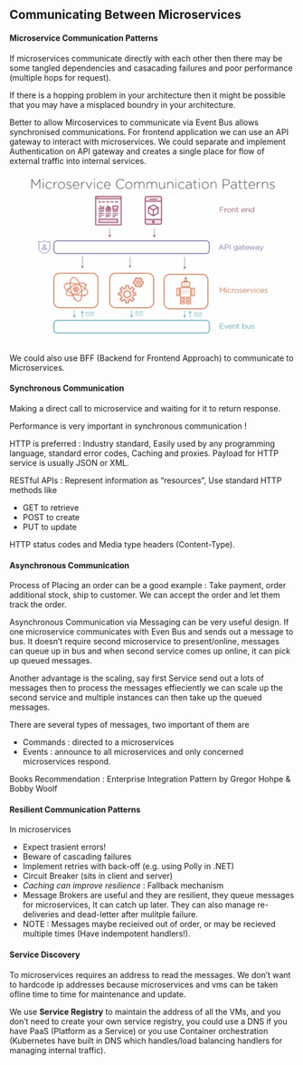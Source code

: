 ## Communicating Between Microservices

#### Microservice Communication Patterns

If microservices communicate directly with each other then there may be some tangled dependencies and casacading failures and poor performance (multiple hops for request).

If there is a hopping problem in your architecture then it might be possible that you may have a misplaced boundry in your architecture.

Better to allow Mircoservices to communicate via Event Bus allows synchronised communications. For frontend application we can use an API gateway to interact with microservices. We could separate and implement Authentication on API gateway and creates a single place for flow of external traffic into internal services.

![image-20220717121541176](ch4.assets/image-20220717121541176.png)

We could also use BFF (Backend for Frontend Approach) to communicate to Microservices.

#### Synchronous Communication

Making a direct call to microservice and waiting for it to return response.

Performance is very important in synchronous communication !

HTTP is preferred : Industry standard, Easily used by any programming language, standard error codes, Caching and proxies. Payload for HTTP service is usually JSON or XML.

RESTful APIs : Represent information as “resources”, Use standard HTTP methods like

- GET to retrieve
- POST to create
- PUT to update

HTTP status codes and Media type headers (Content-Type).

#### Asynchronous Communication

Process of Placing an order can be a good example : Take payment, order additional stock, ship to customer. We can accept the order and let them track the order.

Asynchronous Communication via Messaging can be very useful design. If one microservice communicates with Even Bus and sends out a message to bus. It doesn’t require second microservice to present/online, messages can queue up in bus and when second service comes up online, it can pick up queued messages.

Another advantage is the scaling, say first Service send out a lots of messages then to process the messages effieciently we can scale up the second service and multiple instances can then take up the queued messages.

There are several types of messages, two important of them are 

- Commands : directed to a microservices
- Events : announce to all microservices and only concerned microservices respond.

Books Recommendation : Enterprise Integration Pattern by Gregor Hohpe & Bobby Woolf

#### Resilient Communication Patterns

In microservices

- Expect trasient errors!
- Beware of cascading failures
- Implement retries with back-off (e.g. using Polly in .NET)
- Circuit Breaker (sits in client and server) 
- *Caching can improve resilience* : Fallback mechanism
- Message Brokers are useful and they are resilient, they queue messages for microservices, It can catch up later. They can also manage re-deliveries and dead-letter after mulitple failure.
- NOTE : Messages maybe recieived out of order, or may be recieved multiple times (Have indempotent handlers!).

#### Service Discovery

To microservices requires an address to read the messages. We don’t want to hardcode ip addresses because microservices and vms can be taken ofline time to time for maintenance and update.

We use **Service Registry** to maintain the address of all the VMs, and you don’t need to create your own service registry, you could use a DNS if you have PaaS (Platform as a Service) or you use Container orchestration (Kubernetes have built in DNS which handles/load balancing handlers for managing internal traffic).